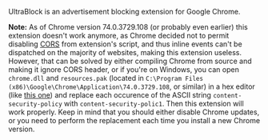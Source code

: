 UltraBlock is an advertisement blocking extension for Google Chrome.

**Note:** As of Chrome version 74.0.3729.108 (or probably even earlier) this extension doesn't work anymore, as Chrome decided not to permit disabling [CORS](https://developer.mozilla.org/en-US/docs/Web/HTTP/CORS) from extension's script, and thus inline events can't be dispatched on the majority of websites, making this extension useless. However, that can be solved by either compiling Chrome from source and making it ignore CORS header, or if you're on Windows, you can open `chrome.dll` and `resources.pak` (located in `C:\Program Files (x86)\Google\Chrome\Application\74.0.3729.108`, or similar) in a hex editor (like [this one](https://mh-nexus.de/en/hxd/)) and replace each occurence of the ASCII string `content-security-policy` with `content-security-polic1`. Then this extension will work properly. Keep in mind that you should either disable Chrome updates, or you need to perform the replacement each time you install a new Chrome version.